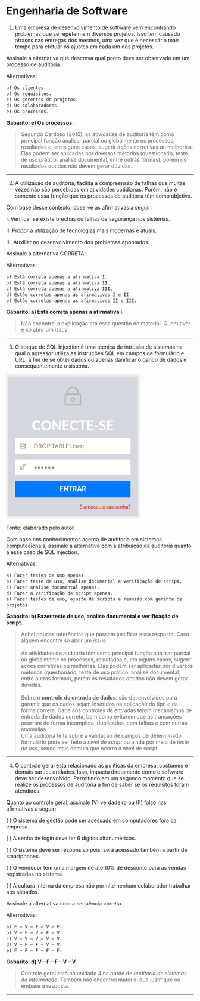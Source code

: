 # Engenharia de Software

1) Uma empresa de desenvolvimento de software vem encontrando problemas que se repetem em diversos projetos. Isso tem causado atrasos nas entregas dos mesmos, uma vez que é necessário mais tempo para efetuar os ajustes em cada um dos projetos.

Assinale a alternativa que descreva qual ponto deve ser observado em um processo de auditoria.

Alternativas:

    a) Os clientes.
    b) Os requisitos.
    c) Os gerentes de projetos.
    d) Os colaboradores.
    e) Os processos.

**Gabarito: e) Os processos.**

>Segundo Cardoso (2015), as atividades de auditoria têm como principal função analisar parcial ou globalmente os processos, resultados e, em alguns casos, sugerir ações corretivas ou melhorias. Elas podem ser aplicadas por diversos métodos (questionário, teste de uso prático, análise documental, entre outras formas), porém os resultados obtidos não devem gerar dúvidas.

---

2) A utilização de auditoria, facilita a compreensão de falhas que muitas vezes não são percebidas em atividades cotidianas. Porém, não é somente essa função que os processos de auditoria têm como objetivo. 

Com base desse contexto, observe as afirmativas a seguir:

I. Verificar se existe brechas ou falhas de segurança nos sistemas.

II. Propor a utilização de tecnologias mais modernas e atuais.

III. Auxiliar no desenvolvimento dos problemas apontados.

Assinale a alternativa CORRETA:

Alternativas:

    a) Está correta apenas a afirmativa I.
    b) Está correta apenas a afirmativa II.
    c) Está correta apenas a afirmativa III.
    d) Estão corretas apenas as afirmativas I e II.
    e) Estão corretas apenas as afirmativas II e III.

**Gabarito: a) Está correta apenas a afirmativa I.**

>Não encontrei a explicação pra essa questão no material. Quem tiver é só abrir um *issue*.

---

3) O ataque de SQL Injection é uma técnica de intrusão de sistemas na qual o agressor utiliza as instruções SQL em campos de formulário e URL, a fim de se obter dados ou apenas danificar o banco de dados e consequentemente o sistema.

![Figura 01 – Exemplo de ataque SQL Injection.](https://github.com/Felipe-Fig/Engenharia-de-Software/blob/master/Provas%20e%20Avalia%C3%A7%C3%B5es/adg04%20eng%20soft%20fig%201.png?raw=true)

Fonte: elaborado pelo autor.

Com base nos conhecimentos acerca de auditoria em sistemas computacionais, assinale a alternativa com a atribuição da auditoria quanto a esse caso de SQL Injection.

Alternativas:

    a) Fazer testes de uso apenas.
    b) Fazer teste de uso, análise documental e verificação de script.
    c) Fazer análise documental apenas.
    d) Fazer a verificação de script apenas.
    e) Fazer testes de uso, ajuste de scripts e reunião com gerente de projetos.

**Gabarito: b) Fazer teste de uso, análise documental e verificação de script.**

>Achei poucas referências que possam justificar essa resposta. Caso alguém encontre só abrir um *issue*.<br><br>
As atividades de auditoria têm como principal função analisar parcial ou globalmente os processos, resultados e, em alguns casos, sugerir ações corretivas ou melhorias. Elas podem ser aplicadas por diversos métodos (questionário, teste de uso prático, análise documental, entre outras formas), porém os resultados obtidos não devem gerar dúvidas.<br><br>
Sobre o **controle de entrada de dados**: são desenvolvidos para garantir que os dados sejam inseridos na aplicação do tipo e da forma correta. Cabe aos controles de entradas terem mecanismos de entrada de dados correta, bem como evitarem que as transações ocorram de forma incompleta, duplicadas, com falhas e com outras anomalias. <br>Uma auditoria feita sobre a validação de campos de determinado formulário pode ser feito a *nível de script* ou ainda por meio de *teste de uso*, sendo mais comum que ocorra a nível de script.

---

4) O controle geral está relacionado as políticas da empresa, costumes e demais particularidades. Isso, impacta diretamente como o software deve ser desenvolvido. Permitindo em um segundo momento que se realize os processos de auditoria a fim de saber se os requisitos foram atendidos.

Quanto ao controle geral, assinale (V) verdadeiro ou (F) falso nas afirmativas a seguir:

(   ) O sistema de gestão pode ser acessado em computadores fora da empresa.

(   ) A senha de login deve ter 6 dígitos alfanuméricos.

(   ) O sistema deve ser responsivo pois, será acessado também a partir de smartphones.

(   ) O vendedor tem uma margem de até 10% de desconto para as vendas registradas no sistema.

(   ) A cultura interna da empresa não permite nenhum colaborador trabalhar aos sábados.

Assinale a alternativa com a sequência correta.

Alternativas:

    a) F – V – F – V – F.
    b) V – F – V – F – V.
    c) V – V – V – V – V.
    d) V – F – F – V – V.
    e) F – F – F – F – F.

**Gabarito: d) V – F – F – V – V.**

>Controle geral está na unidade 4 na parde de *auditoria de sistemas da informação*. Também não encontrei material que justifique ou embase a resposta.

---